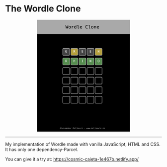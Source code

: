 # The Wordle Clone


<figure style="text-align: center;">
    <img src="screenshot.jpg" alt="GitHub stars history" width="300"/>
</figure>

---


My implementation of Wordle made with vanilla JavaScript, HTML and CSS. It has only one dependency-Parcel.

You can give it a try at: https://cosmic-cajeta-1e467b.netlify.app/
